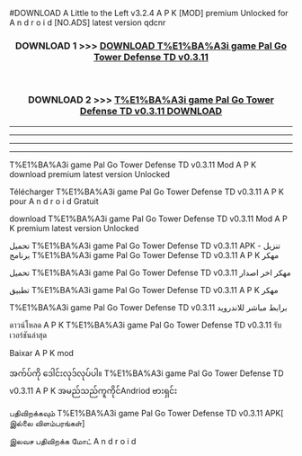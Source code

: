 #DOWNLOAD A Little to the Left v3.2.4 A P K [MOD] premium Unlocked for A n d r o i d [NO.ADS] latest version qdcnr 



<div align="center">

<h3>DOWNLOAD 1 >>> <a href="https://getmod1.web.app/?judule=Btd Battles">DOWNLOAD T%E1%BA%A3i game Pal Go Tower Defense TD v0.3.11</a></h3><br>

<h3>DOWNLOAD 2 >>> <a href="https://getmod1.web.app/?judule=Btd Battles">T%E1%BA%A3i game Pal Go Tower Defense TD v0.3.11 DOWNLOAD </a></h3>

</div>


----------------------------------------------------------

----------------------------------------------------------

----------------------------------------------------------

----------------------------------------------------------


T%E1%BA%A3i game Pal Go Tower Defense TD v0.3.11 Mod A P K download premium latest version Unlocked

Télécharger T%E1%BA%A3i game Pal Go Tower Defense TD v0.3.11 A P K pour A n d r o i d Gratuit

download T%E1%BA%A3i game Pal Go Tower Defense TD v0.3.11 Mod A P K premium latest version Unlocked

تحميل T%E1%BA%A3i game Pal Go Tower Defense TD v0.3.11 APK - تنزيل برنامج T%E1%BA%A3i game Pal Go Tower Defense TD v0.3.11 A P K مهكر

تحميل T%E1%BA%A3i game Pal Go Tower Defense TD v0.3.11 مهكر اخر اصدار

تطبيق T%E1%BA%A3i game Pal Go Tower Defense TD v0.3.11 A P K مهكر

T%E1%BA%A3i game Pal Go Tower Defense TD v0.3.11 برابط مباشر للاندرويد

ดาวน์โหลด A P K T%E1%BA%A3i game Pal Go Tower Defense TD v0.3.11 รับเวอร์ชันล่าสุด

Baixar A P K mod

အက်ပ်ကို ဒေါင်းလုဒ်လုပ်ပါ။ T%E1%BA%A3i game Pal Go Tower Defense TD v0.3.11 A P K အမည်သည်ကူကိုင်Andriod ဗားရှင်း

பதிவிறக்கவும் T%E1%BA%A3i game Pal Go Tower Defense TD v0.3.11 APK[ இல்லை விளம்பரங்கள்] 
 
இலவச பதிவிறக்க மோட் A n d r o i d



